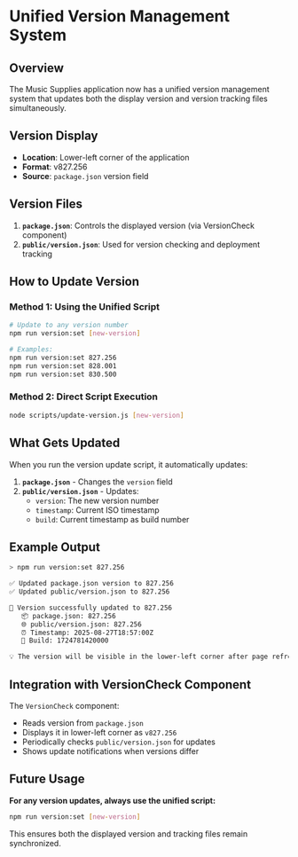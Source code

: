 # Unified Version Management System

## Overview
The Music Supplies application now has a unified version management system that updates both the display version and version tracking files simultaneously.

## Version Display
- **Location**: Lower-left corner of the application
- **Format**: v827.256
- **Source**: `package.json` version field

## Version Files
1. **`package.json`**: Controls the displayed version (via VersionCheck component)
2. **`public/version.json`**: Used for version checking and deployment tracking

## How to Update Version

### Method 1: Using the Unified Script
```bash
# Update to any version number
npm run version:set [new-version]

# Examples:
npm run version:set 827.256
npm run version:set 828.001
npm run version:set 830.500
```

### Method 2: Direct Script Execution
```bash
node scripts/update-version.js [new-version]
```

## What Gets Updated

When you run the version update script, it automatically updates:

1. **`package.json`** - Changes the `version` field
2. **`public/version.json`** - Updates:
   - `version`: The new version number
   - `timestamp`: Current ISO timestamp
   - `build`: Current timestamp as build number

## Example Output

```bash
> npm run version:set 827.256

✅ Updated package.json version to 827.256
✅ Updated public/version.json to 827.256

🎉 Version successfully updated to 827.256
   📦 package.json: 827.256
   🌐 public/version.json: 827.256
   ⏰ Timestamp: 2025-08-27T18:57:00Z
   🔨 Build: 1724781420000

💡 The version will be visible in the lower-left corner after page refresh.
```

## Integration with VersionCheck Component

The `VersionCheck` component:
- Reads version from `package.json`
- Displays it in lower-left corner as `v827.256`
- Periodically checks `public/version.json` for updates
- Shows update notifications when versions differ

## Future Usage

**For any version updates, always use the unified script:**
```bash
npm run version:set [new-version]
```

This ensures both the displayed version and tracking files remain synchronized.
